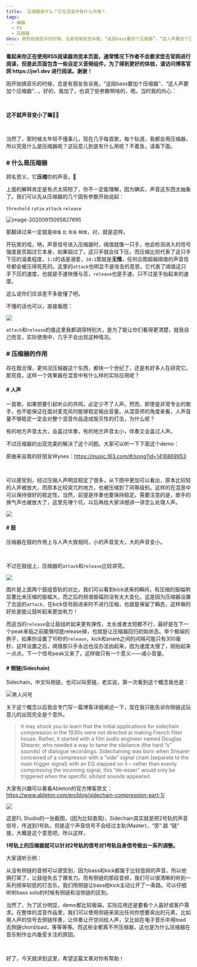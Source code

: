 ```yaml
---
title:  压缩器是什么？它在混音中有什么作用？
tags: 
  - 编曲
  - FX
  - 压缩器
desc: 刚开始搞音乐的时候，总是有朋友告诉我，“这段bass要加个压缩器”、“这人声要加个压缩器”...，好的，我加了，也调了些参数啊啥的，嗯。当时我的内心：
---
```


<div class="sugg-back">
    <strong>看起来你正在使用RSS阅读器浏览本页面，通常情况下作者不会要求您去官网进行阅读，但是此页面包含一些自定义音频组件，为了得到更好的体验，请访问博客官网 https://jw1.dev 进行阅读。谢谢！</strong>
</div>

刚开始搞音乐的时候，总是有朋友告诉我，“这段bass要加个压缩器”、“这人声要加个压缩器”...，好的，我加了，也调了些参数啊啥的，嗯。当时我的内心：

<br>

**这不就声音变小了嘛**🤦‍♂️

<br>

当然了，那时候太年轻不懂事儿，现在几乎每首歌，每个轨道，我都会用压缩器，所以究竟什么是压缩器呢？这玩意儿到底有什么用呢？不着急，请看下面。

### # 什么是压缩器

顾名思义，它**压缩**你的声音。🌝

上面的解释肯定是有点太简短了，你不一定能理解，因为确实，声音这东西太抽象了。我们可以先从压缩器的几个固有参数开始说起：

`threshold` `ratio` `attack` `release`

![image-20200915095827695](/p_assets/202009/image-20200915095827695.png)

那翻译过来一定就是`阈值` `比` `攻击` `释放`，对，就是这样。

开玩笑的哈，呐，声音信号进入压缩器时，阈值就像一只手，他会检测进入的信号强度是否超过它本身，如果超过了，这只手就会往下压，而压缩比则代表了这只手下压的温柔程度，`1:1`的话是溺爱，`10:1`那就是**无情**，任何企图超越阈值的声音信号都会被压得死死的。这里的`attack`也明显不是攻击的意思，它代表了阈值这只手下压的速度，也就是手速快慢与否，`release`也是手速，只不过是手抬起来的速度。

这么说你们应该差不多能懂了吧。

不懂的话也可以，直接看图：

![](/p_assets/202009/a01-1.png)

`attack`和`release`的值这里我都调得特别大，是为了能让你们看得更清楚，就我自己而言，实际使用中，几乎不会出现这种情况。

### # 压缩器的作用

存在既合理，更何况压缩器这个东西，都快一个世纪了，还是有好多人在研究它。那究竟，这样一个效果器在混音中有什么样的实际应用呢？

#### # 人声

一首歌，如果想要引起听众的共鸣，必定少不了人声。然而，即使是非常专业的歌手，也不能保证在面对麦克风时能够稳定输出音量。从混音师的角度来看，人声音量不够稳定一定会对整个混音作品造成毁灭性的打击，为什么呢？

有的地方声音太大，会盖过伴奏，有的地方声音太小，伴奏又会盖过人声。

不过压缩器的出现完美的解决了这个问题。大家可以听一下下面这个demo：

<app-audio-diff :on="{src: '/p_assets/202009/diff-1-Audio.mp3', text: '没有压缩的人声'}" :off="{src: '/p_assets/202009/diff-2-Audio.mp3', text: '经过压缩的人声'}"></app-audio-diff>  

原曲来自我的好朋友Wynes：https://music.163.com/#/song?id=1416869953

<br>

可以感受到，经过压缩人声明显稳定了很多，从下图中更加可以看出，原本比较轻的人声被放大，而原本比较突兀的地方，也被压缩到了同等级别。这样的在混音中可以保持很好的稳定性，当然，前提是伴奏也要保持稳定。需要注意的是，歌手的换气声也被放大了，这里先埋个坑，以后再给大家详细讲一讲怎么处理人声。

![](/p_assets/202009/a01-2.png)

#### # 鼓

压缩器在鼓的作用上与人声大致相同，小的声音变大，大的声音变小。

<app-audio-diff :on="{src: '/p_assets/202009/drum-diff-2.mp3', text: '未经压缩的鼓组'}" :off="{src: '/p_assets/202009/drum-diff-1.mp3', text: '经过压缩后的鼓组'}"></app-audio-diff>

<br>

不过在鼓组上，压缩器的`attack`和`release`比较讲究。

![](/p_assets/202009/a01-3.png)

图片是上面两个鼓组音轨的对比，我们可以看到kick进来的瞬间，有压缩的振幅明显要比未压缩的振幅大，而之后的频谱振幅则没有太大变化。这是因为压缩器设置了合适的`attack`，在kick信号刚进来时不进行压缩，也就是保留了瞬态，这样做的好处是能让鼓听起来更加有力！

而适当的`release`会让鼓组听起来更有弹性，太长或者太短都不行，最好是在下一个peak来临之前能够彻底release掉，也就是让压缩器回归初始状态。举个极端的例子，如果你设置了10秒的`release`，kick和snare之间的间隔可能只有300毫秒，这样设置之后，阈值那只手永远也没办法抬起来，因为速度太慢了，刚抬起来一点点，下一个信号peak又来了，这样做只有一个意义——减小音量。

#### # 侧链(Sidechain)

Sidechain，中文叫侧链，也可以叫旁链，老实说，第一次看到这个概念我也是：

![黑人问号](/p_assets/202009/what.jpeg)

关于这个概念以后我会专门写一篇博客详细阐述一下，现在我只能告诉你侧链这玩意儿的出现完全是个意外。

> It may shock you to learn that the initial applications for sidechain compression in the 1930s were not directed at making French filter house. Rather, it started with a film audio engineer named Douglas Shearer, who needed a way to tame the sibilance (the hard “s” sounds) of dialogue recordings. Sidechaining was born when Shearer conceived of a compressor with a “side” signal chain (separate to the main trigger signal) with an EQ slapped on it – rather than evenly compressing the incoming signal, this “de-esser” would only be triggered when the specific sibilant sounds appeared.

大家有兴趣可以看看Ableton的官方博客原文：https://www.ableton.com/en/blog/sidechain-compression-part-1/

![](/p_assets/202009/a01-4.png)

这是FL Studio的一张截图，(因为比较直观)，Sidechain其实就是把2号轨的声音信号，传送到1号轨，但是这个声音信号不会经过主轨(Master)，“旁” 路 “链” 接，大概是这个意思吧，所以这样，

**1号轨上的压缩器就可以针对2号轨的信号对1号轨自身信号做出一系列调整。**

大家请听示例：

<app-audio-diff :on="{src: '/p_assets/202009/sc-diff-1.mp3', text: 'Bass没有侧链，和鼓组糊成一团'}" :off="{src: '/p_assets/202009/sc-diff-2.mp3', text: 'Bass有侧链，可以清晰听到鼓组中的kick，snare和tom'}"></app-audio-diff>

从没有侧链的音频可以感受到，因为bass和kick都属于比较低频的声音，所以他俩打架了，让鼓组失去了爆发力。而有侧链的那段音频，我们可以很清晰的听到一系列频率较低的打击乐，我们用侧链让bass给kick主动让开了一条路。可以仔细听听bass solo的时候有侧链和没侧链的区别。

<app-audio-diff :on="{src: '/p_assets/202009/bass-diff-1.mp3', text: 'Bass没有侧链'}" :off="{src: '/p_assets/202009/bass-diff-2.mp3', text: 'Bass有侧链'}"></app-audio-diff>

当然了，为了区分明显，demo都比较极端，实际应用还是要看个人喜好或客户需求。在整体的混音作品里，我们可以使用侧链来突出任何你想要突出的元素，比如用人声的信号去侧链伴奏，让伴奏让开空间给人声，又比如在电子音乐中用lead去侧链chord/pad，等等等等。而这些全都离不开压缩器，这也是为什么压缩器在音乐制作业内备受关注的原因。

<br>

好了，今天就讲到这里，希望这篇文章对你有帮助！